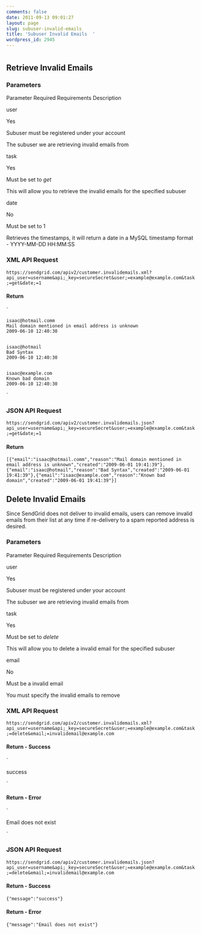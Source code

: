 ```yaml
---
comments: false
date: 2011-09-13 09:01:27
layout: page
slug: subuser-invalid-emails
title: 'Subuser Invalid Emails  '
wordpress_id: 2945
---
```


# 




## Retrieve Invalid Emails




### Parameters









Parameter
Required
Requirements
Description





user


Yes


Subuser must be registered under your account


The subuser we are retrieving invalid emails from






task


Yes


Must be set to _get_


This will allow you to retrieve the invalid emails for the specified subuser






date


No


Must be set to 1


Retrieves the timestamps, it will return a date in a MySQL timestamp format - YYYY-MM-DD HH:MM:SS






### XML API Request


`https://sendgrid.com/apiv2/customer.invalidemails.xml?api_user=username&api;_key=secureSecret&user;=example@example.com&task;=get&date;=1`


#### Return


`

  
    isaac@hotmail.comm
    Mail domain mentioned in email address is unknown
    2009-06-10 12:40:30
  
  
    isaac@hotmail
    Bad Syntax
    2009-06-10 12:40:30
  
  
    isaac@example.com
    Known bad domain
    2009-06-10 12:40:30
  

`


### JSON API Request


`https://sendgrid.com/apiv2/customer.invalidemails.json?api_user=username&api;_key=secureSecret&user;=example@example.com&task;=get&date;=1`


#### Return


`[{"email":"isaac@hotmail.comm","reason":"Mail domain mentioned in email address is unknown","created":"2009-06-01 19:41:39"},{"email":"isaac@hotmail","reason":"Bad Syntax","created":"2009-06-01 19:41:39"},{"email":"isaac@example.com","reason":"Known bad domain","created":"2009-06-01 19:41:39"}]`



## Delete Invalid Emails


Since SendGrid does not deliver to invalid emails, users can remove invalid emails from their list at any time if re-delivery to a spam reported address is desired.


### Parameters









Parameter
Required
Requirements
Description





user


Yes


Subuser must be registered under your account


The subuser we are retrieving invalid emails from






task


Yes


Must be set to _delete_


This will allow you to delete a invalid email for the specified subuser






email


No


Must be a invalid email


You must specify the invalid emails to remove






### XML API Request


`https://sendgrid.com/apiv2/customer.invalidemails.xml?api_user=username&api;_key=secureSecret&user;=example@example.com&task;=delete&email;=invalidemail@example.com`


#### Return - Success


`

  success

`


#### Return - Error


`

  Email does not exist

`


### JSON API Request


`https://sendgrid.com/apiv2/customer.invalidemails.json?api_user=username&api;_key=secureSecret&user;=example@example.com&task;=delete&email;=invalidemail@example.com`


#### Return - Success


`{"message":"success"}`


#### Return - Error


`{"message":"Email does not exist"}`
